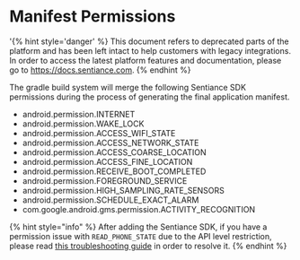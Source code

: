 # Manifest Permissions

'{% hint style='danger' %} This document refers to deprecated parts of the platform and has been left intact to help customers with legacy integrations. In order to access the latest platform features and documentation, please go to https://docs.sentiance.com. {% endhint %}

The gradle build system will merge the following Sentiance SDK permissions during the process of generating the final application manifest.

* android.permission.INTERNET
* android.permission.WAKE\_LOCK
* android.permission.ACCESS\_WIFI\_STATE
* android.permission.ACCESS\_NETWORK\_STATE
* android.permission.ACCESS\_COARSE\_LOCATION
* android.permission.ACCESS\_FINE\_LOCATION
* android.permission.RECEIVE\_BOOT\_COMPLETED
* android.permission.FOREGROUND\_SERVICE
* android.permission.HIGH\_SAMPLING\_RATE\_SENSORS
* android.permission.SCHEDULE\_EXACT\_ALARM
* com.google.android.gms.permission.ACTIVITY\_RECOGNITION

{% hint style="info" %}
After adding the Sentiance SDK, if you have a permission issue with `READ_PHONE_STATE` due to the API level restriction, please read [this troubleshooting guide](../../troubleshooting/android.md#permission-revoked-when-adding-the-sentiance-sdk) in order to resolve it.
{% endhint %}

